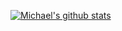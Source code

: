 [![Michael's github stats](https://github-readme-stats.vercel.app/api?username=michaelt0520&include_all_commits=true&count_private=true&show_icons=true&theme=material-palenight)](https://github.com/anuraghazra/github-readme-stats)
